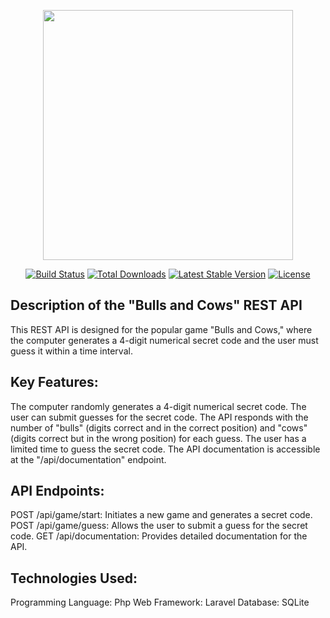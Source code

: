 <p align="center"><a href="https://laravel.com" target="_blank"><img src="https://raw.githubusercontent.com/laravel/art/master/logo-lockup/5%20SVG/2%20CMYK/1%20Full%20Color/laravel-logolockup-cmyk-red.svg" width="400"></a></p>

<p align="center">
<a href="https://travis-ci.org/laravel/framework"><img src="https://travis-ci.org/laravel/framework.svg" alt="Build Status"></a>
<a href="https://packagist.org/packages/laravel/framework"><img src="https://img.shields.io/packagist/dt/laravel/framework" alt="Total Downloads"></a>
<a href="https://packagist.org/packages/laravel/framework"><img src="https://img.shields.io/packagist/v/laravel/framework" alt="Latest Stable Version"></a>
<a href="https://packagist.org/packages/laravel/framework"><img src="https://img.shields.io/packagist/l/laravel/framework" alt="License"></a>
</p>

## Description of the "Bulls and Cows" REST API

This REST API is designed for the popular game "Bulls and Cows," where the computer generates a 4-digit numerical secret code and the user must guess it within a time interval.

## Key Features:

The computer randomly generates a 4-digit numerical secret code.
The user can submit guesses for the secret code.
The API responds with the number of "bulls" (digits correct and in the correct position) and "cows" (digits correct but in the wrong position) for each guess.
The user has a limited time to guess the secret code.
The API documentation is accessible at the "/api/documentation" endpoint.

## API Endpoints:

POST /api/game/start: Initiates a new game and generates a secret code.
POST /api/game/guess: Allows the user to submit a guess for the secret code.
GET /api/documentation: Provides detailed documentation for the API.

## Technologies Used:

Programming Language: Php
Web Framework: Laravel
Database: SQLite

